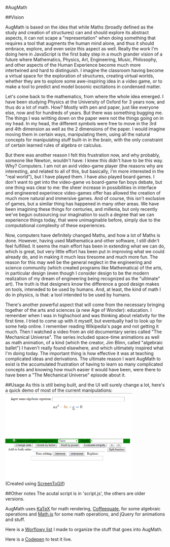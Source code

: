 #AugMath

##Vision

AugMath is based on the idea that while Maths (broadly defined as the study and creation of structures) can and should explore its abstract aspects, it can not scape a "representation" when doing something that requires a tool that augments the human mind alone, and thus it should embrace, explore, and even seize this aspect as well. Really the work I'm doing here in JavaScript is the first baby step in a much grander vision of a future where Mathematics, Physics, Art, Engineering, Music, Philosophy, and other aspects of the Human Experience  become much more intertwined and hard to distinguish. I imagine the classroom having become a virtual space for the exploration of structures, creating virtual worlds, whether they are to explore some awe-inspiring idea in a video game, or to make a tool to predict and model bosonic excitations in condensed matter.

Let's come back to the mathematics, from where the whole idea emerged. I have been studying Physics at the University of Oxford for 3 years now, and thus do a lot of math. How? Mostly with pen and paper, just like everyone else, now and for hundreds of years. But there was something bugging me. The things I was writting down on the paper were not the things going on in my head. In my head, the different symbols were free to move in the 3rd and 4th dimension as well as the 2 dimensions of the paper. I would imagine moving them in certain ways, manipulating them, using all the natural concepts for manipulating stuff built-in in the brain, with the only constraint of certain learned rules of algebra or calculus.

But there was another reason I felt this frustration now, and why probably, someone like Newton, wouldn't have: I knew this didn't have to be this way. Why? Computers. I am not an avid video-game player (the reasons why are interesting, and related to all of this, but basically, I'm more interested in the "real world"), but I have played them. I have also played board games. I don't want to get into the video-game vs board-game fan boys debate, but one thing was clear to me: the sheer increase in possibilities in interface and engineered experinece video-games offer has allowed the creation of much more natural and immersive games. And of course, this isn't exclusive of games, but a similar thing has happened in many other areas. We have been imagining these things for centuries, and millenia, but only recently we've begun outsourcing our imagination to such a degree that we can experience things today, that were unimaginable before, simply due to the computational complexity of these experiences.

Now, computers have definitely changed Maths, and how a lot of Maths is done. However, having used Mathematica and other software, I still didn't feel fulfilled. It seems the main effort has been in extending what we can do, which is great, but very little effort has been put in improving what we could already do, and in making it much less tiresome and much more fun. The reason for this may well be the general neglect in the engineering and science community (which created programs like Mathematica) of the arts, in particular design (even though I consider design to be the modern realization of my dream of engineering being recognized as the "ultimate" art). The truth is that designers know the difference a good design makes on tools, inteneded to be used by humans. And, at least, the kind of math I do in physics, is that: a tool intended to be used by humans.

There's another powerful aspect that will come from the necessary bringing together of the arts and sciences (a new Age of Wonder): education. I remember when I was in highschool and was thinking about relativity for the first time. I tried to come up with it myself, but eventually had to look up for some help online. I remember reading Wikipedia's page and not getting it much. Then I watched a video from an old documentary series called "The Mechanical Universe". The series included space-time animations as well as math animation, of a kind (which the creator, Jim Blinn, called "algebraic ballet") I haven't really found elsewhere, and which ultimately inspired what I'm doing today. The important thing is how effective it was at teaching complicated ideas and derivations. The ultimate reason I want AugMath to exist is the accumulated frustration of having to learn so many complicated concepts and knowing how much easier it would have been, were there to have been a "The Mechanical Universe" episode about it.

##Usage
As this is still being built, and the UI will surely change a lot, here's a quick demo of most of the current manipulations:
</br>
<img src="proving_quad_formula.gif" width="400" alt="Proof of Quadratic Formula">
</br>(Created using [ScreenToGif](https://screentogif.codeplex.com/))

##Other notes
The acutal script is in 'script.js', the others are older versions.

AugMath uses [KaTeX](https://khan.github.io/KaTeX/) for math rendering, [Coffeequate](http://coffeequate.readthedocs.org/en/latest/), for some algebraic operations and [Math.js](http://mathjs.org/) for some math operations, and jQuery for animations and stuff.

Here is a [Worflowy list](https://workflowy.com/s/BlNaX36nRR) I made to organize the stuff that goes into AugMath. 

Here is a [Codepen](http://codepen.io/guillefix/full/xGWQPJ/) to test it live.